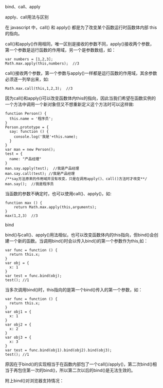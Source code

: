 bind、call、apply

apply、call用法与区别

在 javascript 中，call() 和 apply() 都是为了改变某个函数运行时函数体内部 this 的指向。

call()和apply()作用相同，唯一区别是接收的参数不同，apply()接收两个参数，第一个参数是运行函数的作用域，另一个是参数数组，如：

    var numbers = [1,2,3];
    Math.max.apply(this,numbers);  //3

call()接收两个参数，第一个参数与apply()一样都是运行函数的作用域，其余参数必须逐一列举出来，如:

    Math.max.call(this,1,2,3);  //3

因为call()和apply()可以改变函数体内this的指向，因此当我们希望在函数实例的一个方法中调用一个新对象但又不想重新定义这个方法时可以这样做:

    function Person() {
      this.name = '程序员';
    }
    Person.prototype = {
      say: function () {
        console.log('我是'+this.name);
      }
    }
    var man = new Person();
    test = {
      name: "产品经理"
    }
    man.say.apply(test);  //我是产品经理
    man.say.call(test);	//我是产品经理
    /**say方法原来的作用域并没有改变，只是在调用apply()、call()方法时才改变**/
    man.say();	//我是程序员

当函数的参数不确定时，也可以使用call()、apply()，如:

    function max () {
    	return Math.max.apply(this,arguments);
    }
    max(1,2,3)	//3

bind

bind()与call()、apply()用法相似，也可以改变函数体内的this指向，但bind()会创建一个新的函数。当调用bind()时会以传入bind()的第一个参数作为this,如：

    var func = function () {
      return this.x;
    }
    var obj = {
      x: 1
    }
    var test = func.bind(obj);
    test();	//1

当多次调用bind()时，this指向的是第一个bind()传入的第一个参数，如：

    var func = function () {
      return this.x;
    }
    var obj1 = {
      x: 1
    }
    var obj2 = {
      x: 2
    }
    var obj3 = {
      x: 3
    }
    var test = func.bind(obj1).bind(obj2).bind(obj3);
    test();	//1

原因在于bind()的实现相当于在函数内部包了一个call()/apply()，第二次bind()相当于再包住第一次的bind()，所以第二次以后的bind()是无法生效的。

附上bind()对浏览器支持情况：
